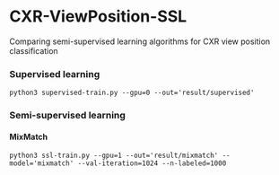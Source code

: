 # CXR-ViewPosition-SSL
Comparing semi-supervised learning algorithms for CXR view position classification

### Supervised learning
```
python3 supervised-train.py --gpu=0 --out='result/supervised' 
```

### Semi-supervised learning
#### MixMatch
```
python3 ssl-train.py --gpu=1 --out='result/mixmatch' --model='mixmatch' --val-iteration=1024 --n-labeled=1000 
```
